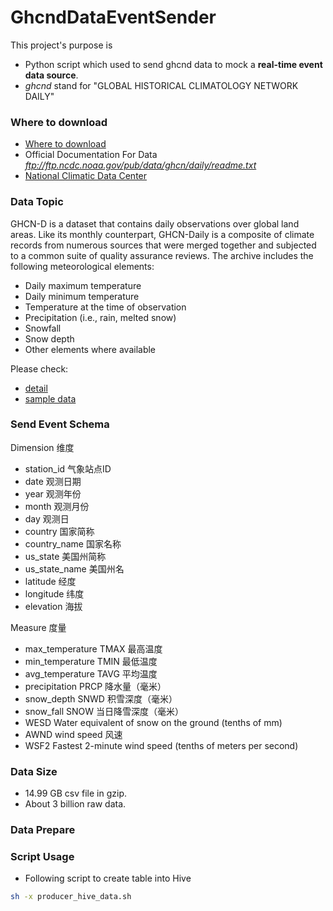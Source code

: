 # GhcndDataEventSender
This project's purpose is 
- Python script which used to send ghcnd data to mock a **real-time event data source**.
- _ghcnd_ stand for "GLOBAL HISTORICAL CLIMATOLOGY NETWORK DAILY"


### Where to download
- [Where to download](https://www.kaggle.com/noaa/noaa-global-historical-climatology-network-daily)
- Official Documentation For Data _ftp://ftp.ncdc.noaa.gov/pub/data/ghcn/daily/readme.txt_
- [National Climatic Data Center](https://www.ncdc.noaa.gov)


### Data Topic

GHCN-D is a dataset that contains daily observations over global land areas. 
Like its monthly counterpart, GHCN-Daily is a composite of climate records from 
numerous sources that were merged together and subjected to a common suite of quality 
assurance reviews. The archive includes the following meteorological elements:

* Daily maximum temperature
* Daily minimum temperature
* Temperature at the time of observation
* Precipitation (i.e., rain, melted snow)
* Snowfall
* Snow depth
* Other elements where available

Please check:
- [detail](./metadata/_ghcnd_readme.txt)
- [sample data](sample/sample.csv)

### Send Event Schema

Dimension 维度
- station_id 气象站点ID
- date 观测日期
- year 观测年份
- month 观测月份
- day 观测日
- country 国家简称
- country_name 国家名称
- us_state 美国州简称
- us_state_name 美国州名
- latitude 经度
- longitude 纬度
- elevation 海拔

Measure 度量
- max_temperature TMAX 最高温度
- min_temperature TMIN 最低温度
- avg_temperature TAVG 平均温度
- precipitation PRCP 降水量（毫米）
- snow_depth SNWD 积雪深度（毫米）
- snow_fall SNOW 当日降雪深度（毫米）
- WESD Water equivalent of snow on the ground (tenths of mm)
- AWND wind speed 风速
- WSF2 Fastest 2-minute wind speed (tenths of meters per second)


### Data Size
- 14.99 GB csv file in gzip.
- About 3 billion raw data.

### Data Prepare

### Script Usage

* Following script to create table into Hive
```sh
sh -x producer_hive_data.sh
```